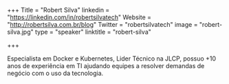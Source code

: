 +++
Title = "Robert Silva"
linkedin = "https://linkedin.com/in/robertsilvatech" 
Website = "http://robertsilva.com.br/blog"
Twitter = "robertsilvatech"
image = "robert-silva.jpg"
type = "speaker"
linktitle = "robert-silva"

+++

Especialista em Docker e Kubernetes, Lider Técnico na JLCP, possuo +10 anos de experiência em TI ajudando equipes a resolver demandas de negócio com o uso da tecnologia.